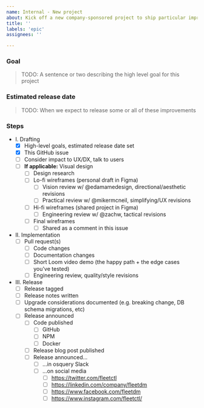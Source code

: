 ```yaml
---
name: Internal - New project
about: Kick off a new company-sponsored project to ship particular improvements to Fleet
title: ''
labels: 'epic'
assignees: ''

---
```


### Goal

> TODO: A sentence or two describing the high level goal for this project

### Estimated release date

> TODO: When we expect to release some or all of these improvements

### Steps

- I. Drafting
  - [x] High-level goals, estimated release date set
  - [x] This GitHub issue
  - [ ] Consider impact to UX/DX, talk to users
  - [ ] **If applicable:** Visual design
    - [ ] Design research
    - [ ] Lo-fi wireframes (personal draft in Figma)
      - [ ] Vision review w/ @edamamedesign, directional/aesthetic revisions 
      - [ ] Practical review w/ @mikermcneil, simplifying/UX revisions
    - [ ] Hi-fi wireframes (shared project in Figma)
      - [ ] Engineering review w/ @zachw, tactical revisions
    - [ ] Final wireframes
      - [ ] Shared as a comment in this issue
- II. Implementation
  - [ ] Pull request(s)
    - [ ] Code changes
    - [ ] Documentation changes
    - [ ] Short Loom video demo (the happy path + the edge cases you've tested)
    - [ ] Engineering review, quality/style revisions
- III. Release
  - [ ] Release tagged
  - [ ] Release notes written
  - [ ] Upgrade considerations documented (e.g. breaking change, DB schema migrations, etc)
  - [ ] Release announced
    - [ ] Code published
      - [ ] GitHub
      - [ ] NPM
      - [ ] Docker
    - [ ] Release blog post published
    - [ ] Release announced…
      - [ ] …in osquery Slack
      - [ ] …on social media 
        - [ ] https://twitter.com/fleetctl
        - [ ] https://linkedin.com/company/fleetdm
        - [ ] https://www.facebook.com/fleetdm
        - [ ] https://www.instagram.com/fleetctl/
